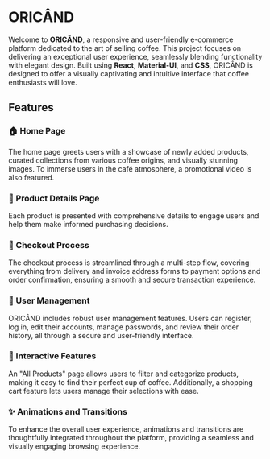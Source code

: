 # ORICÂND

Welcome to **ORICÂND**, a responsive and user-friendly e-commerce platform dedicated to the art of selling coffee. This
project focuses on delivering an exceptional user experience, seamlessly blending functionality with elegant design.
Built using **React**, **Material-UI**, and **CSS**, ORICÂND is designed to offer a visually captivating and intuitive
interface that coffee enthusiasts will love.

## Features

### 🏠 Home Page

The home page greets users with a showcase of newly added products, curated collections from various coffee origins, and
visually stunning images. To immerse users in the café atmosphere, a promotional video is also featured.

### 📄 Product Details Page

Each product is presented with comprehensive details to engage users and help them make informed purchasing decisions.

### 🛒 Checkout Process

The checkout process is streamlined through a multi-step flow, covering everything from delivery and invoice address
forms to payment options and order confirmation, ensuring a smooth and secure transaction experience.

### 👤 User Management

ORICÂND includes robust user management features. Users can register, log in, edit their accounts, manage passwords, and
review their order history, all through a secure and user-friendly interface.

### 🎯 Interactive Features

An "All Products" page allows users to filter and categorize products, making it easy to find their perfect cup of
coffee. Additionally, a shopping cart feature lets users manage their selections with ease.

### ✨ Animations and Transitions

To enhance the overall user experience, animations and transitions are thoughtfully integrated throughout the platform,
providing a seamless and visually engaging browsing experience.
